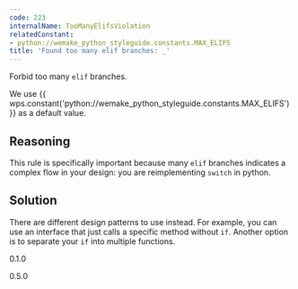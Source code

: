 ```yaml
---
code: 223
internalName: TooManyElifsViolation
relatedConstant:
- python://wemake_python_styleguide.constants.MAX_ELIFS
title: 'Found too many elif branches: _'
---
```


Forbid too many `elif` branches.

We use {{ wps.constant('python://wemake_python_styleguide.constants.MAX_ELIFS') }} as a default
value.

## Reasoning
This rule is specifically important because many `elif` branches
indicates a complex flow in your design: you are reimplementing
`switch` in python.

## Solution
There are different design patterns to use instead. For example, you
can use an interface that just calls a specific method without `if`.
Another option is to separate your `if` into multiple functions.

<div class="versionadded">

0.1.0

</div>

<div class="versionchanged">

0.5.0

</div>